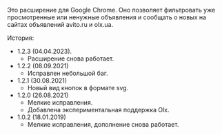 Это расширение для Google Chrome. Оно позволяет фильтровать уже просмотренные или ненужные объявления и сообщать о новых на сайтах объявлений avito.ru и olx.ua.

История:

- 1.2.3 (04.04.2023). 
	- Расширение снова работает.
- 1.2.2 (08.09.2021)
	- Исправлен небольшой баг.
- 1.2.1 (30.08.2021)
	- Новый вид кнопок в формате svg.
- 1.2.0 (26.08.2021)
	- Мелкие исправления.
	- Добавлена экспериментальная поддержка Olx.
- 1.0.2 (18.01.2019)
	- Мелкие исправления, дополнение снова работает.